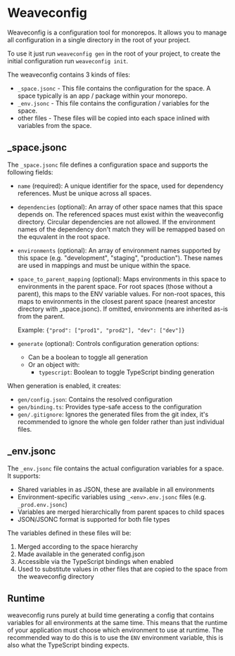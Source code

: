 # Weaveconfig

Weaveconfig is a configuration tool for monorepos. It allows you to manage all configuration in a single directory in the root of your project.

To use it just run `weaveconfig gen` in the root of your project, to create the initial configuration run `weaveconfig init`.

The weaveconfig contains 3 kinds of files:

- `_space.jsonc` - This file contains the configuration for the space. A space typically is an app / package within your monorepo.
- `_env.jsonc` - This file contains the configuration / variables for the space.
- other files - These files will be copied into each space inlined with variables from the space.

## \_space.jsonc

The `_space.jsonc` file defines a configuration space and supports the following fields:

- `name` (required): A unique identifier for the space, used for dependency references. Must be unique across all spaces.

- `dependencies` (optional): An array of other space names that this space depends on. The referenced spaces must exist within the weaveconfig directory. Circular dependencies are not allowed. If the environment names of the dependency don't match they will be remapped based on the equvalent in the root space.

- `environments` (optional): An array of environment names supported by this space (e.g. "development", "staging", "production"). These names are used in mappings and must be unique within the space.
- `space_to_parent_mapping` (optional): Maps environments in this space to environments in the parent space. For root spaces (those without a parent), this maps to the ENV variable values. For non-root spaces, this maps to environments in the closest parent space (nearest ancestor directory with \_space.jsonc). If omitted, environments are inherited as-is from the parent.

  Example: `{"prod": ["prod1", "prod2"], "dev": ["dev"]}`

- `generate` (optional): Controls configuration generation options:
  - Can be a boolean to toggle all generation
  - Or an object with:
    - `typescript`: Boolean to toggle TypeScript binding generation

When generation is enabled, it creates:

- `gen/config.json`: Contains the resolved configuration
- `gen/binding.ts`: Provides type-safe access to the configuration
- `gen/.gitignore`: Ignores the generated files from the git index, it's recommended to ignore the whole gen folder rather than just individual files.

## \_env.jsonc

The `_env.jsonc` file contains the actual configuration variables for a space. It supports:

- Shared variables in as JSON, these are available in all environments
- Environment-specific variables using `_<env>.env.jsonc` files (e.g. `_prod.env.jsonc`)
- Variables are merged hierarchically from parent spaces to child spaces
- JSON/JSONC format is supported for both file types

The variables defined in these files will be:

1. Merged according to the space hierarchy
2. Made available in the generated config.json
3. Accessible via the TypeScript bindings when enabled
4. Used to substitute values in other files that are copied to the space from the weaveconfig directory

## Runtime

weaveconfig runs purely at build time generating a config that contains variables for all environments at the same time.
This means that the runtime of your application must choose which environment to use at runtime.
The recommended way to do this is to use the `ENV` environment variable, this is also what the TypeScript binding expects.
